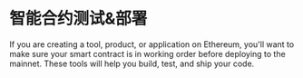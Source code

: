 # 智能合约测试&部署

If you are creating a tool, product, or application on Ethereum, you'll want to make sure your smart contract is in working order before deploying to the mainnet. These tools will help you build, test, and ship your code.



